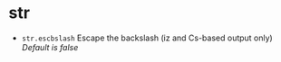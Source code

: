 <!-- TITLE: str -->

# str

- `str.escbslash`   Escape the backslash (iz and Cs-based output only) _Default is false_
